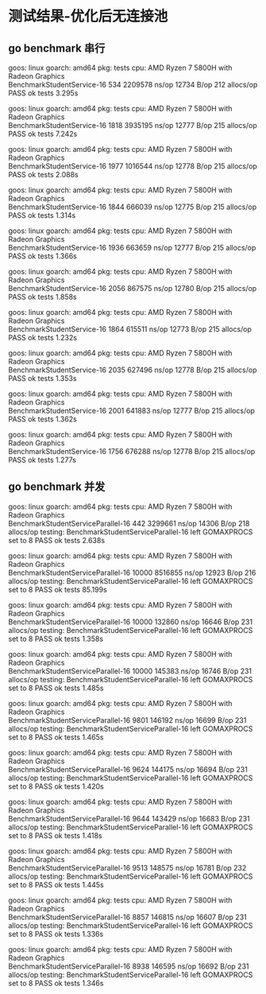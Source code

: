 # 测试结果-优化后无连接池
## go benchmark 串行

goos: linux
goarch: amd64
pkg: tests
cpu: AMD Ryzen 7 5800H with Radeon Graphics         
BenchmarkStudentService-16    	     534	   2209578 ns/op	   12734 B/op	     212 allocs/op
PASS
ok  	tests	3.295s

goos: linux
goarch: amd64
pkg: tests
cpu: AMD Ryzen 7 5800H with Radeon Graphics         
BenchmarkStudentService-16    	    1818	   3935195 ns/op	   12777 B/op	     215 allocs/op
PASS
ok  	tests	7.242s

goos: linux
goarch: amd64
pkg: tests
cpu: AMD Ryzen 7 5800H with Radeon Graphics         
BenchmarkStudentService-16    	    1977	   1016544 ns/op	   12778 B/op	     215 allocs/op
PASS
ok  	tests	2.088s

goos: linux
goarch: amd64
pkg: tests
cpu: AMD Ryzen 7 5800H with Radeon Graphics         
BenchmarkStudentService-16    	    1844	    666039 ns/op	   12775 B/op	     215 allocs/op
PASS
ok  	tests	1.314s

goos: linux
goarch: amd64
pkg: tests
cpu: AMD Ryzen 7 5800H with Radeon Graphics         
BenchmarkStudentService-16    	    1936	    663659 ns/op	   12777 B/op	     215 allocs/op
PASS
ok  	tests	1.366s

goos: linux
goarch: amd64
pkg: tests
cpu: AMD Ryzen 7 5800H with Radeon Graphics         
BenchmarkStudentService-16    	    2056	    867575 ns/op	   12780 B/op	     215 allocs/op
PASS
ok  	tests	1.858s

goos: linux
goarch: amd64
pkg: tests
cpu: AMD Ryzen 7 5800H with Radeon Graphics         
BenchmarkStudentService-16    	    1864	    615511 ns/op	   12773 B/op	     215 allocs/op
PASS
ok  	tests	1.232s

goos: linux
goarch: amd64
pkg: tests
cpu: AMD Ryzen 7 5800H with Radeon Graphics         
BenchmarkStudentService-16    	    2035	    627496 ns/op	   12778 B/op	     215 allocs/op
PASS
ok  	tests	1.353s

goos: linux
goarch: amd64
pkg: tests
cpu: AMD Ryzen 7 5800H with Radeon Graphics         
BenchmarkStudentService-16    	    2001	    641883 ns/op	   12777 B/op	     215 allocs/op
PASS
ok  	tests	1.362s

goos: linux
goarch: amd64
pkg: tests
cpu: AMD Ryzen 7 5800H with Radeon Graphics         
BenchmarkStudentService-16    	    1756	    676288 ns/op	   12778 B/op	     215 allocs/op
PASS
ok  	tests	1.277s

## go benchmark 并发

goos: linux
goarch: amd64
pkg: tests
cpu: AMD Ryzen 7 5800H with Radeon Graphics         
BenchmarkStudentServiceParallel-16    	     442	   3299661 ns/op	   14306 B/op	     218 allocs/op
testing: BenchmarkStudentServiceParallel-16 left GOMAXPROCS set to 8
PASS
ok  	tests	2.638s


goos: linux
goarch: amd64
pkg: tests
cpu: AMD Ryzen 7 5800H with Radeon Graphics         
BenchmarkStudentServiceParallel-16    	   10000	   8516855 ns/op	   12923 B/op	     216 allocs/op
testing: BenchmarkStudentServiceParallel-16 left GOMAXPROCS set to 8
PASS
ok  	tests	85.199s

goos: linux
goarch: amd64
pkg: tests
cpu: AMD Ryzen 7 5800H with Radeon Graphics         
BenchmarkStudentServiceParallel-16    	   10000	    132860 ns/op	   16646 B/op	     231 allocs/op
testing: BenchmarkStudentServiceParallel-16 left GOMAXPROCS set to 8
PASS
ok  	tests	1.358s

goos: linux
goarch: amd64
pkg: tests
cpu: AMD Ryzen 7 5800H with Radeon Graphics         
BenchmarkStudentServiceParallel-16    	   10000	    145383 ns/op	   16746 B/op	     231 allocs/op
testing: BenchmarkStudentServiceParallel-16 left GOMAXPROCS set to 8
PASS
ok  	tests	1.485s

goos: linux
goarch: amd64
pkg: tests
cpu: AMD Ryzen 7 5800H with Radeon Graphics         
BenchmarkStudentServiceParallel-16    	    9801	    146192 ns/op	   16699 B/op	     231 allocs/op
testing: BenchmarkStudentServiceParallel-16 left GOMAXPROCS set to 8
PASS
ok  	tests	1.465s

goos: linux
goarch: amd64
pkg: tests
cpu: AMD Ryzen 7 5800H with Radeon Graphics         
BenchmarkStudentServiceParallel-16    	    9624	    144175 ns/op	   16694 B/op	     231 allocs/op
testing: BenchmarkStudentServiceParallel-16 left GOMAXPROCS set to 8
PASS
ok  	tests	1.420s

goos: linux
goarch: amd64
pkg: tests
cpu: AMD Ryzen 7 5800H with Radeon Graphics         
BenchmarkStudentServiceParallel-16    	    9644	    143429 ns/op	   16683 B/op	     231 allocs/op
testing: BenchmarkStudentServiceParallel-16 left GOMAXPROCS set to 8
PASS
ok  	tests	1.418s

goos: linux
goarch: amd64
pkg: tests
cpu: AMD Ryzen 7 5800H with Radeon Graphics         
BenchmarkStudentServiceParallel-16    	    9513	    148575 ns/op	   16781 B/op	     232 allocs/op
testing: BenchmarkStudentServiceParallel-16 left GOMAXPROCS set to 8
PASS
ok  	tests	1.445s

goos: linux
goarch: amd64
pkg: tests
cpu: AMD Ryzen 7 5800H with Radeon Graphics         
BenchmarkStudentServiceParallel-16    	    8857	    146815 ns/op	   16607 B/op	     231 allocs/op
testing: BenchmarkStudentServiceParallel-16 left GOMAXPROCS set to 8
PASS
ok  	tests	1.336s

goos: linux
goarch: amd64
pkg: tests
cpu: AMD Ryzen 7 5800H with Radeon Graphics         
BenchmarkStudentServiceParallel-16    	    8938	    146595 ns/op	   16692 B/op	     231 allocs/op
testing: BenchmarkStudentServiceParallel-16 left GOMAXPROCS set to 8
PASS
ok  	tests	1.346s



